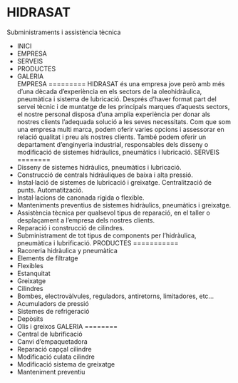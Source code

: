 HIDRASAT
=========
Subministraments i  assistència tècnica
- INICI   
- EMPRESA    
- SERVEIS   
- PRODUCTES   
- GALERIA   
EMPRESA
=========
HIDRASAT és una empresa jove però amb més d’una dècada d’experiència en els sectors de la oleohidràulica, pneumàtica i sistema de lubricació.
Després d’haver format part del servei tècnic i de muntatge de  les principals marques d’aquests sectors, el nostre personal disposa d’una amplia experiència per donar als nostres clients l’adequada solució a les seves necessitats.
Com que som una empresa multi marca, podem oferir varies opcions i assessorar en relació qualitat i preu als nostres clients.
També podem oferir un departament d’enginyeria industrial, responsables dels disseny o modificació de sistemes hidràulics, pneumàtics i lubricació.
SERVEIS
========
- Disseny de sistemes hidràulics, pneumàtics i lubricació.
- Construcció de centrals hidràuliques de baixa i alta pressió.
- Instal·lació de sistemes de lubricació i greixatge. Centralització de punts. Automatització.
- Instal·lacions de canonada rígida o flexible.
- Manteniments preventius de sistemes hidràulics, pneumàtics i greixatge.
- Assistència tècnica per qualsevol tipus de reparació, en el taller o desplaçament a l’empresa dels nostres clients.
- Reparació i construcció de cilindres.
- Subministrament de tot tipus de components per l’hidràulica, pneumàtica i lubrificació.
PRODUCTES
===========
- Racoreria hidràulica y pneumàtica
- Elements de filtratge
- Flexibles
- Estanquitat
- Greixatge
- Cilindres
- Bombes, electrovàlvules, reguladors, antiretorns, limitadores, etc...
- Acumuladors de pressió
- Sistemes de refrigeració
- Depòsits
- Olis i greixos
GALERIA
========
- Central de lubrificació
- Canvi d’empaquetadora
- Reparació capçal cilindre
- Modificació culata cilindre
- Modificació sistema de greixatge
- Manteniment preventiu
